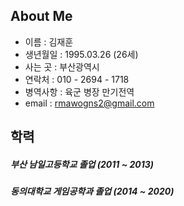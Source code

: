 ## About Me
* 이름 : 김재훈  
* 생년월일 : 1995.03.26 (26세)  
* 사는 곳 : 부산광역시  
* 연락처 : 010 - 2694 - 1718  
* 병역사항 : 육군 병장 만기전역  
* email : rmawogns2@gmail.com  

## 학력  
##### 부산 남일고등학교 졸업 (2011 ~ 2013)
##### 동의대학교 게임공학과 졸업 (2014 ~ 2020)
